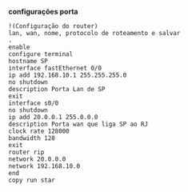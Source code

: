**configurações porta**

    !(Configuração do router)
    lan, wan, nome, protocolo de roteamento e salvar
    .
    enable
    configure terminal
    hostname SP
    interface fastEthernet 0/0
    ip add 192.168.10.1 255.255.255.0
    no shutdown
    description Porta Lan de SP
    exit
    interface s0/0
    no shutdown
    ip add 20.0.0.1 255.0.0.0
    description Porta wan que liga SP ao RJ
    clock rate 128000
    bandwidth 128
    exit
    router rip
    network 20.0.0.0
    network 192.168.10.0
    end
    copy run star
